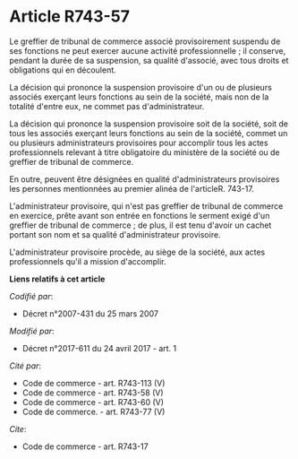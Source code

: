 # Article R743-57

Le greffier de tribunal de commerce associé provisoirement suspendu de ses fonctions ne peut exercer aucune activité
professionnelle ; il conserve, pendant la durée de sa suspension, sa qualité d'associé, avec tous droits et obligations qui
en découlent.

La décision qui prononce la suspension provisoire d'un ou de plusieurs associés exerçant leurs fonctions au sein de la
société, mais non de la totalité d'entre eux, ne commet pas d'administrateur.

La décision qui prononce la suspension provisoire soit de la société, soit de tous les associés exerçant leurs fonctions au
sein de la société, commet un ou plusieurs administrateurs provisoires pour accomplir tous les actes professionnels relevant
à titre obligatoire du ministère de la société ou de greffier de tribunal de commerce.

En outre, peuvent être désignées en qualité d'administrateurs provisoires les personnes mentionnées au premier alinéa de
l'articleR. 743-17.

L'administrateur provisoire, qui n'est pas greffier de tribunal de commerce en exercice, prête avant son entrée en fonctions
le serment exigé d'un greffier de tribunal de commerce ; de plus, il est tenu d'avoir un cachet portant son nom et sa qualité
d'administrateur provisoire.

L'administrateur provisoire procède, au siège de la société, aux actes professionnels qu'il a mission d'accomplir.

**Liens relatifs à cet article**

_Codifié par_:

  - Décret n°2007-431 du 25 mars 2007

_Modifié par_:

  - Décret n°2017-611 du 24 avril 2017 - art. 1

_Cité par_:

  - Code de commerce - art. R743-113 (V)
  - Code de commerce - art. R743-58 (V)
  - Code de commerce - art. R743-60 (V)
  - Code de commerce. - art. R743-77 (V)

_Cite_:

  - Code de commerce - art. R743-17
